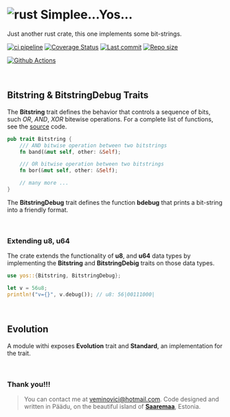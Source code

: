 # ![rust](https://img.shields.io/badge/Rust-000000?style=for-the-badge&logo=rust&logoColor=white) Simplee...Yos... 

Just another rust crate, this one implements some bit-strings.

[![ci pipeline](https://github.com/veminovici/yos/actions/workflows/ci.yml/badge.svg?branch=main)](https://github.com/veminovici/yos/actions/workflows/ci.yml)
[![Coverage Status](https://coveralls.io/repos/github/veminovici/yos/badge.svg)](https://coveralls.io/github/veminovici/yos)
[![Last commit](https://img.shields.io/github/last-commit/veminovici/yos)](https://github.com/veminovici/yos)
[![Repo size](https://img.shields.io/github/repo-size/veminovici/yos)](https://github.com/veminovici/yos)

[![Github Actions](https://buildstats.info/github/chart/veminovici/yos)](https://github.com/veminovici/yos)

</br>

## Bitstring & BitstringDebug Traits
The **Bitstring** trait defines the behavior that controls a sequence of bits, such *OR*, *AND*, *XOR* bitewise operations. For a complete list of functions, see the [source](https://github.com/veminovici/yos/blob/main/src/traits.rs) code.

```rust
pub trait Bitstring {
    /// AND bitwise operation between two bitstrings
    fn band(&mut self, other: &Self);

    /// OR bitwise operation between two bitstrings
    fn bor(&mut self, other: &Self);

    // many more ...
}
```

The **BitstringDebug** trait defines the function **bdebug** that prints a bit-string into a friendly format.

</br>

### Extending u8, u64
The crate extends the functionality of **u8**, and **u64** data types by implementing the **Bitstring** and **BitstringDebig** traits on those data types.

```rust
use yos::{Bitstring, BitstringDebug};

let v = 56u8;
println!("v={}", v.debug()); // u8: 56|00111000|
```

</br>

## Evolution
A module withi exposes **Evolution** trait and **Standard**, an implementation for the trait.

</br>

### Thank you!!!

> You can contact me at veminovici@hotmail.com. Code designed and written in Päädu, on the beautiful island of [**Saaremaa**](https://goo.gl/maps/DmB9ewY2R3sPGFnTA), Estonia.
